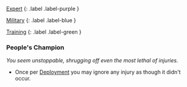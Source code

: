 
[Expert](Game/Progress#Expert)
{: .label .label-purple }

[Military](Game/Military)
{: .label .label-blue }

[Training](Game/Progress#Training)
{: .label .label-green }
### People's Champion
*You seem unstoppable, shrugging off even the most lethal of injuries.*
* Once per [Deployment](Deployment) you may ignore any injury as though it didn't occur.

